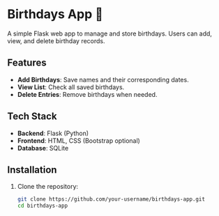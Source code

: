 # Birthdays App 🎂  

A simple Flask web app to manage and store birthdays. Users can add, view, and delete birthday records.

## Features  
- **Add Birthdays**: Save names and their corresponding dates.  
- **View List**: Check all saved birthdays.   
- **Delete Entries**: Remove birthdays when needed.  

## Tech Stack  
- **Backend**: Flask (Python)  
- **Frontend**: HTML, CSS (Bootstrap optional)  
- **Database**: SQLite  

## Installation  

1. Clone the repository:  
   ```bash
   git clone https://github.com/your-username/birthdays-app.git
   cd birthdays-app
